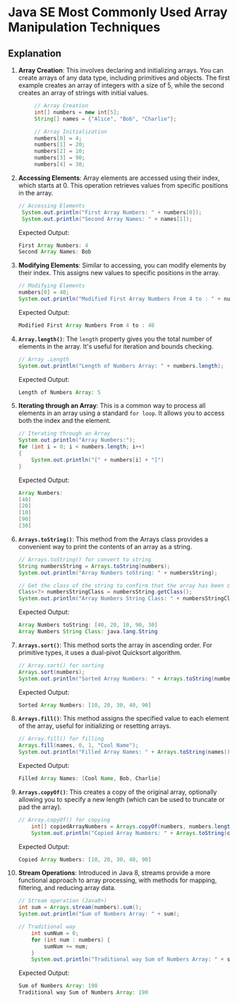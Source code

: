 # Java SE Most Commonly Used Array Manipulation Techniques

## Explanation

1. **Array Creation**: This involves declaring and initializing arrays. You can create arrays of any data type, including primitives and objects. The first example creates an array of integers with a size of 5, while the second creates an array of strings with initial values.

   ```java
        // Array Creation
        int[] numbers = new int[5];
        String[] names = {"Alice", "Bob", "Charlie"};

        // Array Initialization
        numbers[0] = 4;
        numbers[1] = 20;
        numbers[2] = 10;
        numbers[3] = 90;
        numbers[4] = 30;

2. **Accessing Elements**: Array elements are accessed using their index, which starts at 0. This operation retrieves values from specific positions in the array.

   ```java
   // Accessing Elements
    System.out.println("First Array Numbers: " + numbers[0]);
    System.out.println("Second Array Names: " + names[1]);
    ```

    Expected Output:

    ```java
    First Array Numbers: 4
    Second Array Names: Bob

3. **Modifying Elements**: Similar to accessing, you can modify elements by their index. This assigns new values to specific positions in the array.

    ```java
    // Modifying Elements
    numbers[0] = 40;
    System.out.println("Modified First Array Numbers From 4 to : " + numbers[0]);
    ```

    Expected Output:

    ```java
    Modified First Array Numbers From 4 to : 40

4. **`Array.length()`**: The `length` property gives you the total number of elements in the array. It's useful for iteration and bounds checking.

    ```java
    // Array .Length
    System.out.println("Length of Numbers Array: " + numbers.length);
    ```

    Expected Output:

    ```java
    Length of Numbers Array: 5

5. **Iterating through an Array**: This is a common way to process all elements in an array using a standard `for loop`. It allows you to access both the index and the element.

    ```java
    // Iterating through an Array
    System.out.println("Array Numbers:");
    for (int i = 0; i < numbers.length; i++) 
    {
        System.out.println("[" + numbers[i] + "]")
    }
    ```

    Expected Output:

    ```java
    Array Numbers:
    [40]
    [20]
    [10]
    [90]
    [30]
    ```

6. **`Arrays.toString()`**: This method from the Arrays class provides a convenient way to print the contents of an array as a string.

    ```java
    // Arrays.toString() for convert to string
    String numbersString = Arrays.toString(numbers);
    System.out.println("Array Numbers toString: " + numbersString);

    // Get the class of the string to confirm that the array has been converted to a string
    Class<?> numbersStringClass = numbersString.getClass();
    System.out.println("Array Numbers String Class: " + numbersStringClass.getName());
    ```

    Expected Output:

    ```java
    Array Numbers toString: [40, 20, 10, 90, 30]
    Array Numbers String Class: java.lang.String
    ```

7. **`Arrays.sort()`**: This method sorts the array in ascending order. For primitive types, it uses a dual-pivot Quicksort algorithm.

    ```java
    // Array.sort() for sorting
    Arrays.sort(numbers);
    System.out.println("Sorted Array Numbers: " + Arrays.toString(numbers));
    ```

    Expected Output:

    ```java
    Sorted Array Numbers: [10, 20, 30, 40, 90]
    ```

8. **`Arrays.fill()`**: This method assigns the specified value to each element of the array, useful for initializing or resetting arrays.

    ```java
    // Array.fill() for filling
   Arrays.fill(names, 0, 1, "Cool Name");
    System.out.println("Filled Array Names: " + Arrays.toString(names));
    ```

    Expected Output:

    ```java
    Filled Array Names: [Cool Name, Bob, Charlie]
    ```

9. **`Arrays.copyOf()`**: This creates a copy of the original array, optionally allowing you to specify a new length (which can be used to truncate or pad the array).

    ```java
    // Array.copyOf() for copying
        int[] copiedArrayNumbers = Arrays.copyOf(numbers, numbers.length);
        System.out.println("Copied Array Numbers: " + Arrays.toString(copiedArrayNumbers));
    ```

    Expected Output:

    ```java
    Copied Array Numbers: [10, 20, 30, 40, 90]
    ```

10. **Stream Operations**: Introduced in Java 8, streams provide a more functional approach to array processing, with methods for mapping, filtering, and reducing array data.

    ```java
    // Stream operation (Java8+)
    int sum = Arrays.stream(numbers).sum();
    System.out.println("Sum of Numbers Array: " + sum);
    
    // Traditional way
        int sumNum = 0;
        for (int num : numbers) {
            sumNum += num;
        }
        System.out.println("Traditional way Sum of Numbers Array: " + sumNum);
    ```

    Expected Output:

    ```java
    Sum of Numbers Array: 190
    Traditional way Sum of Numbers Array: 190
    ```
